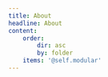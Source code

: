 ```yaml
---
title: About
headline: About
content:
    order:
        dir: asc
        by: folder
    items: '@self.modular'
---
```


<!--- Content for this page is pulled in from page subfolders -->